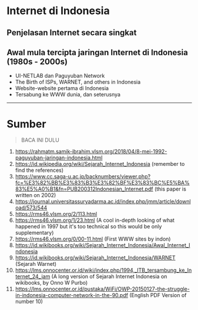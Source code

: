 # Internet di Indonesia

## Penjelasan Internet secara singkat
## Awal mula tercipta jaringan Internet di Indonesia (1980s - 2000s)
- UI-NETLAB dan Paguyuban Network
- The Birth of ISPs, WARNET, and others in Indonesia
- Website-website pertama di Indonesia
- Tersabung ke WWW dunia, dan seterusnya

---
# Sumber 
> BACA INI DULU
1. https://rahmatm.samik-ibrahim.vlsm.org/2018/04/8-mei-1992-paguyuban-jaringan-indonesia.html
2. https://id.wikipedia.org/wiki/Sejarah_Internet_Indonesia (remember to find the references)
3. https://www.cc.saga-u.ac.jp/backnumbers/viewer.php?fc=%E3%82%BB%E3%83%B3%E3%82%BF%E3%83%BC%E5%BA%83%E5%A0%B1&fn=PUB200312Indonesian_Internet.pdf (this paper is written on 2002)
4. https://journal.universitassuryadarma.ac.id/index.php/jmm/article/download/573/544
5. https://rms46.vlsm.org/2/113.html
6. https://rms46.vlsm.org/1/23.html (A cool in-depth looking of what happened in 1997 but it's too technical so this would be only supplementary)
7. https://rms46.vlsm.org/0/00-11.html (First WWW sites by indon)
8. https://id.wikibooks.org/wiki/Sejarah_Internet_Indonesia/Awal_Internet_Indonesia
9. https://id.wikibooks.org/wiki/Sejarah_Internet_Indonesia/WARNET (Sejarah Warnet)
10. https://lms.onnocenter.or.id/wiki/index.php/1994,_ITB_tersambung_ke_Internet_24_jam (A long version of Sejarah Internet Indonesia on wikibooks, by Onno W Purbo)
11. https://lms.onnocenter.or.id/pustaka/WiFi/OWP-20150127-the-struggle-in-indonesia-computer-network-in-the-90.pdf (English PDF Version of number 10)
